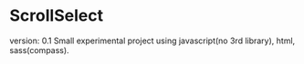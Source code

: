 ScrollSelect
============
version: 0.1
Small experimental project using javascript(no 3rd library), html, sass(compass).
